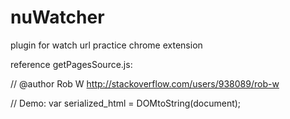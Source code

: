 # nuWatcher
plugin for watch url
practice chrome extension


reference
getPagesSource.js:

// @author Rob W <http://stackoverflow.com/users/938089/rob-w>

// Demo: var serialized_html = DOMtoString(document);


